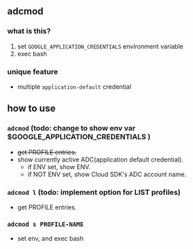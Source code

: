 ## adcmod
### what is this?
1. set `GOOGLE_APPLICATION_CREDENTIALS`  environment variable
1. exec bash

### unique feature
* multiple `application-default` credential

## how to use
### `adcmod` (todo: change to show env var $GOOGLE_APPLICATION_CREDENTIALS )
* ~~get PROFILE entries.~~
* show currently active ADC(application default credential).
  * if ENV set, show ENV.
  * if NOT ENV set, show Cloud SDK's ADC account name.

### `adcmod l` (todo: implement option for LIST profiles)
* get PROFILE entries.

### `adcmod s PROFILE-NAME`
* set env, and exec bash
